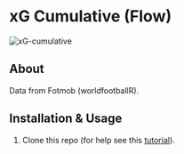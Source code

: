 # xG Cumulative (Flow)

![xG-cumulative](01-SerieA-2223/figures/140822_MilUdi-xG-cumulative.png")

## About

Data from Fotmob (worldfootballR).

## Installation & Usage

1. Clone this repo (for help see this [tutorial](https://help.github.com/articles/cloning-a-repository/)).